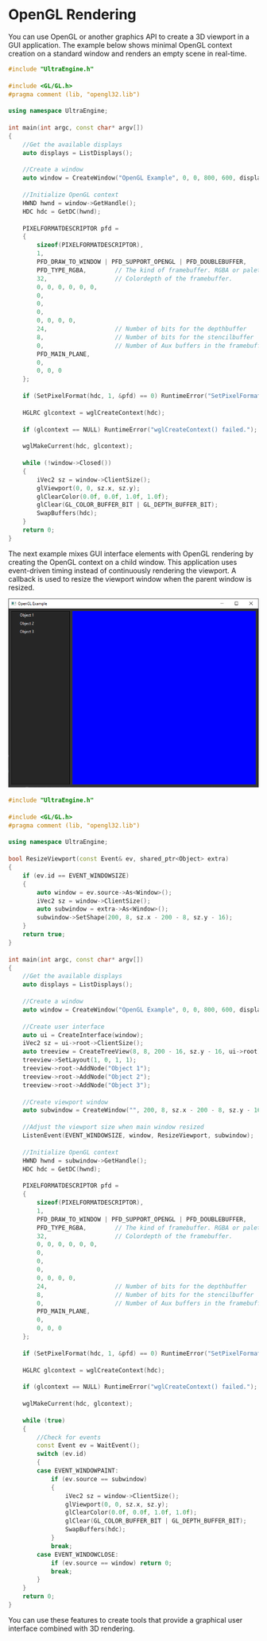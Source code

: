 # OpenGL Rendering

You can use OpenGL or another graphics API to create a 3D viewport in a GUI application. The example below shows minimal OpenGL context creation on a standard window and renders an empty scene in real-time.

```c++
#include "UltraEngine.h"

#include <GL/GL.h>
#pragma comment (lib, "opengl32.lib")

using namespace UltraEngine;

int main(int argc, const char* argv[])
{
	//Get the available displays
	auto displays = ListDisplays();

	//Create a window
	auto window = CreateWindow("OpenGL Example", 0, 0, 800, 600, displays[0], WINDOW_TITLEBAR | WINDOW_RESIZABLE);

	//Initialize OpenGL context
	HWND hwnd = window->GetHandle();
	HDC hdc = GetDC(hwnd);

	PIXELFORMATDESCRIPTOR pfd =
	{
		sizeof(PIXELFORMATDESCRIPTOR),
		1,
		PFD_DRAW_TO_WINDOW | PFD_SUPPORT_OPENGL | PFD_DOUBLEBUFFER,    // Flags
		PFD_TYPE_RGBA,        // The kind of framebuffer. RGBA or palette.
		32,                   // Colordepth of the framebuffer.
		0, 0, 0, 0, 0, 0,
		0,
		0,
		0,
		0, 0, 0, 0,
		24,                   // Number of bits for the depthbuffer
		8,                    // Number of bits for the stencilbuffer
		0,                    // Number of Aux buffers in the framebuffer.
		PFD_MAIN_PLANE,
		0,
		0, 0, 0
	};

	if (SetPixelFormat(hdc, 1, &pfd) == 0) RuntimeError("SetPixelFormat() failed.");

	HGLRC glcontext = wglCreateContext(hdc);
	
	if (glcontext == NULL) RuntimeError("wglCreateContext() failed.");

	wglMakeCurrent(hdc, glcontext);

	while (!window->Closed())
	{
		iVec2 sz = window->ClientSize();
		glViewport(0, 0, sz.x, sz.y);
		glClearColor(0.0f, 0.0f, 1.0f, 1.0f);
		glClear(GL_COLOR_BUFFER_BIT | GL_DEPTH_BUFFER_BIT);
		SwapBuffers(hdc);
	}
	return 0;
}
```

The next example mixes GUI interface elements with OpenGL rendering by creating the OpenGL context on a child window. This application uses event-driven timing instead of continuously rendering the viewport. A callback is used to resize the viewport window when the parent window is resized.

<img src = 'https://raw.githubusercontent.com/Leadwerks/Documentation/master/Images/opengl_window.png' />

```c++
#include "UltraEngine.h"

#include <GL/GL.h>
#pragma comment (lib, "opengl32.lib")

using namespace UltraEngine;

bool ResizeViewport(const Event& ev, shared_ptr<Object> extra)
{
	if (ev.id == EVENT_WINDOWSIZE)
	{
		auto window = ev.source->As<Window>();
		iVec2 sz = window->ClientSize();
		auto subwindow = extra->As<Window>();
		subwindow->SetShape(200, 8, sz.x - 200 - 8, sz.y - 16);
	}
	return true;
}

int main(int argc, const char* argv[])
{
	//Get the available displays
	auto displays = ListDisplays();

	//Create a window
	auto window = CreateWindow("OpenGL Example", 0, 0, 800, 600, displays[0], WINDOW_TITLEBAR | WINDOW_RESIZABLE);

	//Create user interface
	auto ui = CreateInterface(window);
	iVec2 sz = ui->root->ClientSize();
	auto treeview = CreateTreeView(8, 8, 200 - 16, sz.y - 16, ui->root);
	treeview->SetLayout(1, 0, 1, 1);
	treeview->root->AddNode("Object 1");
	treeview->root->AddNode("Object 2");
	treeview->root->AddNode("Object 3");

	//Create viewport window
	auto subwindow = CreateWindow("", 200, 8, sz.x - 200 - 8, sz.y - 16, window, WINDOW_CHILD);

	//Adjust the viewport size when main window resized
	ListenEvent(EVENT_WINDOWSIZE, window, ResizeViewport, subwindow);

	//Initialize OpenGL context
	HWND hwnd = subwindow->GetHandle();
	HDC hdc = GetDC(hwnd);

	PIXELFORMATDESCRIPTOR pfd =
	{
		sizeof(PIXELFORMATDESCRIPTOR),
		1,
		PFD_DRAW_TO_WINDOW | PFD_SUPPORT_OPENGL | PFD_DOUBLEBUFFER,    // Flags
		PFD_TYPE_RGBA,        // The kind of framebuffer. RGBA or palette.
		32,                   // Colordepth of the framebuffer.
		0, 0, 0, 0, 0, 0,
		0,
		0,
		0,
		0, 0, 0, 0,
		24,                   // Number of bits for the depthbuffer
		8,                    // Number of bits for the stencilbuffer
		0,                    // Number of Aux buffers in the framebuffer.
		PFD_MAIN_PLANE,
		0,
		0, 0, 0
	};

	if (SetPixelFormat(hdc, 1, &pfd) == 0) RuntimeError("SetPixelFormat() failed.");

	HGLRC glcontext = wglCreateContext(hdc);
	
	if (glcontext == NULL) RuntimeError("wglCreateContext() failed.");

	wglMakeCurrent(hdc, glcontext);
	
	while (true)
	{
		//Check for events
		const Event ev = WaitEvent();
		switch (ev.id)
		{
		case EVENT_WINDOWPAINT:
			if (ev.source == subwindow)
			{
				iVec2 sz = window->ClientSize();
				glViewport(0, 0, sz.x, sz.y);
				glClearColor(0.0f, 0.0f, 1.0f, 1.0f);
				glClear(GL_COLOR_BUFFER_BIT | GL_DEPTH_BUFFER_BIT);
				SwapBuffers(hdc);
			}
			break;
		case EVENT_WINDOWCLOSE:
			if (ev.source == window) return 0;
			break;
		}
	}
	return 0;
}
```

You can use these features to create tools that provide a graphical user interface combined with 3D rendering.
